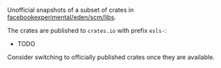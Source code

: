Unofficial snapshots of a subset of crates in [facebookexperimental/eden/scm/libs](https://github.com/facebookexperimental/eden/tree/master/eden/scm/lib).

The crates are published to `crates.io` with prefix `esls-`:
- TODO

Consider switching to officially published crates once they are available.